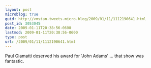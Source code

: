 ```yaml
---
layout: post
microblog: true
guid: http://vmstan-tweets.micro.blog/2009/01/11/1112190641.html
post_id: 3053045
date: 2009-01-11T20:38:56-0600
lastmod: 2009-01-11T20:38:56-0600
type: post
url: /2009/01/11/1112190641.html
---
```

Paul Giamatti deserved his award for 'John Adams' ... that show was fantastic.
